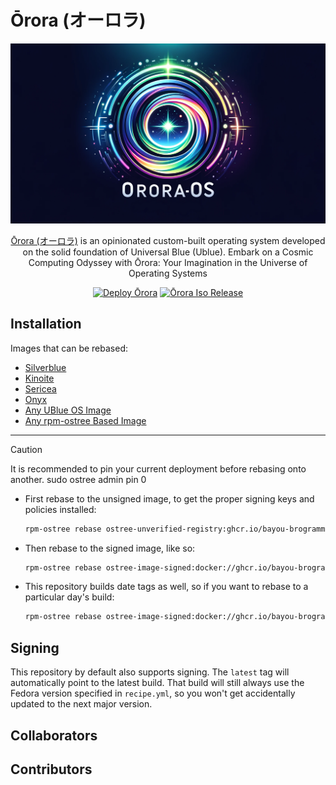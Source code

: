 # Ōrora (オーロラ)

<div align="center" width="50%">
  <img alt="orora" src="assets/4-design/variant5.png">

[Ōrora (オーロラ)](https://www.nihongomaster.com/japanese/dictionary/word/3106/o%E3%83%BCrora-%E3%82%AA%E3%83%BC%E3%83%AD%E3%83%A9) is an opinionated custom-built operating system developed on the solid foundation of Universal Blue (Ublue). Embark on a Cosmic Computing Odyssey with Ōrora: Your Imagination in the Universe of Operating Systems

</div>

<div align="center">

[![Deploy Ōrora](https://github.com/bayou-brogrammer/orora/actions/workflows/deploy.yml/badge.svg)](https://github.com/bayou-brogrammer/orora/actions/workflows/deploy.yml)
[![Ōrora Iso Release](https://github.com/bayou-brogrammer/orora/actions/workflows/build_iso.yml/badge.svg?branch=live)](https://github.com/bayou-brogrammer/orora/actions/workflows/build_iso.yml)

</div>

## Installation

Images that can be rebased:

- [Silverblue](https://fedoraproject.org/silverblue/)
- [Kinoite](https://fedoraproject.org/kinoite/)
- [Sericea](https://fedoraproject.org/sericea/)
- [Onyx](https://fedoraproject.org/onyx/)
- [Any UBlue OS Image](https://universal-blue.org/images/)
- [Any rpm-ostree Based Image](https://coreos.github.io/rpm-ostree/)

---

> [!CAUTION]
> It is recommended to pin your current deployment before rebasing onto another.
> sudo ostree admin pin 0

- First rebase to the unsigned image, to get the proper signing keys and policies installed:

  ```sh
  rpm-ostree rebase ostree-unverified-registry:ghcr.io/bayou-brogrammer/orora-asus:latest --reboot
  ```

- Then rebase to the signed image, like so:

  ```sh
  rpm-ostree rebase ostree-image-signed:docker://ghcr.io/bayou-brogrammer/orora-asus:latest --reboot
  ```

- This repository builds date tags as well, so if you want to rebase to a particular day's build:

  ```sh
  rpm-ostree rebase ostree-image-signed:docker://ghcr.io/bayou-brogrammer/orora-asus:20230403
  ```

## Signing

This repository by default also supports signing.
The `latest` tag will automatically point to the latest build. That build will still always use the Fedora version
specified in `recipe.yml`, so you won't get accidentally updated to the next major version.

## Collaborators

<!-- readme: collaborators -start -->
<!-- readme: collaborators -end -->

## Contributors

<!-- readme: contributors -start -->
<!-- readme: contributors -end -->